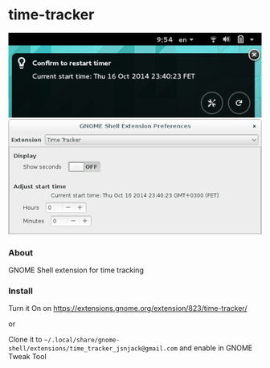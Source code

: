 time-tracker
============
![ScreenShot](https://raw.githubusercontent.com/e-shulitsky/time-tracker/master/screenshot.png)
![ScreenShot](https://raw.githubusercontent.com/e-shulitsky/time-tracker/master/preferences.png)

### About
GNOME Shell extension for time tracking

### Install
Turn it On on https://extensions.gnome.org/extension/823/time-tracker/

or 

Clone it to `~/.local/share/gnome-shell/extensions/time_tracker_jsnjack@gmail.com` and enable in GNOME Tweak Tool
